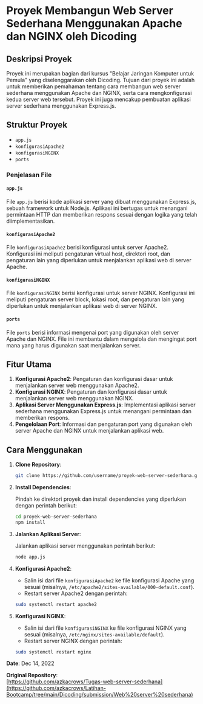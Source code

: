 # Proyek Membangun Web Server Sederhana Menggunakan Apache dan NGINX oleh Dicoding

## Deskripsi Proyek

Proyek ini merupakan bagian dari kursus "Belajar Jaringan Komputer untuk Pemula" yang diselenggarakan oleh Dicoding. Tujuan dari proyek ini adalah untuk memberikan pemahaman tentang cara membangun web server sederhana menggunakan Apache dan NGINX, serta cara mengkonfigurasi kedua server web tersebut. Proyek ini juga mencakup pembuatan aplikasi server sederhana menggunakan Express.js.

## Struktur Proyek

-   `app.js`
-   `konfigurasiApache2`
-   `konfigurasiNGINX`
-   `ports`

### Penjelasan File

#### `app.js`

File `app.js` berisi kode aplikasi server yang dibuat menggunakan Express.js, sebuah framework untuk Node.js. Aplikasi ini bertugas untuk menangani permintaan HTTP dan memberikan respons sesuai dengan logika yang telah diimplementasikan.

#### `konfigurasiApache2`

File `konfigurasiApache2` berisi konfigurasi untuk server Apache2. Konfigurasi ini meliputi pengaturan virtual host, direktori root, dan pengaturan lain yang diperlukan untuk menjalankan aplikasi web di server Apache.

#### `konfigurasiNGINX`

File `konfigurasiNGINX` berisi konfigurasi untuk server NGINX. Konfigurasi ini meliputi pengaturan server block, lokasi root, dan pengaturan lain yang diperlukan untuk menjalankan aplikasi web di server NGINX.

#### `ports`

File `ports` berisi informasi mengenai port yang digunakan oleh server Apache dan NGINX. File ini membantu dalam mengelola dan mengingat port mana yang harus digunakan saat menjalankan server.

## Fitur Utama

1. **Konfigurasi Apache2**: Pengaturan dan konfigurasi dasar untuk menjalankan server web menggunakan Apache2.
2. **Konfigurasi NGINX**: Pengaturan dan konfigurasi dasar untuk menjalankan server web menggunakan NGINX.
3. **Aplikasi Server Menggunakan Express.js**: Implementasi aplikasi server sederhana menggunakan Express.js untuk menangani permintaan dan memberikan respons.
4. **Pengelolaan Port**: Informasi dan pengaturan port yang digunakan oleh server Apache dan NGINX untuk menjalankan aplikasi web.

## Cara Menggunakan

1. **Clone Repository**:

    ```sh
    git clone https://github.com/username/proyek-web-server-sederhana.git
    ```

2. **Install Dependencies**:

    Pindah ke direktori proyek dan install dependencies yang diperlukan dengan perintah berikut:

    ```sh
    cd proyek-web-server-sederhana
    npm install
    ```

3. **Jalankan Aplikasi Server**:

    Jalankan aplikasi server menggunakan perintah berikut:

    ```sh
    node app.js
    ```

4. **Konfigurasi Apache2**:

    - Salin isi dari file `konfigurasiApache2` ke file konfigurasi Apache yang sesuai (misalnya, `/etc/apache2/sites-available/000-default.conf`).
    - Restart server Apache2 dengan perintah:

    ```sh
    sudo systemctl restart apache2
    ```

5. **Konfigurasi NGINX**:

    - Salin isi dari file `konfigurasiNGINX` ke file konfigurasi NGINX yang sesuai (misalnya, `/etc/nginx/sites-available/default`).
    - Restart server NGINX dengan perintah:

    ```sh
    sudo systemctl restart nginx
    ```

**Date**: Dec 14, 2022

**Original Repository**:\
[https://github.com/azkacrows/Tugas-web-server-sederhana](https://github.com/azkacrows/Latihan-Bootcamp/tree/main/Dicoding/submission/Web%20server%20sederhana)
